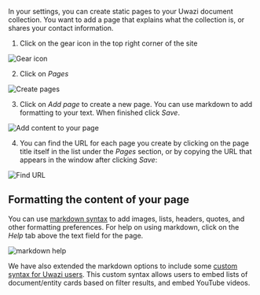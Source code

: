 In your settings, you can create static pages to your Uwazi document collection. You want to add a page that explains what the collection is, or shares your contact information. 

1. Click on the gear icon in the top right corner of the site

![Gear icon](http://www.uwazi.io/wp-content/uploads/2017/04/gear-icon.png)

2. Click on _Pages_

![Create pages](http://www.uwazi.io/wp-content/uploads/2017/04/pages.png)

3. Click on _Add page_ to create a new page. You can use markdown to add formatting to your text. When finished click _Save_.

![Add content to your page](http://www.uwazi.io/wp-content/uploads/2017/04/create-page.png)

4. You can find the URL for each page you create by clicking on the page title itself in the list under the _Pages_ section, or by copying the URL that appears in the window after clicking _Save_:

![Find URL](http://www.uwazi.io/wp-content/uploads/2017/04/page-URL.png)

## Formatting the content of your page

You can use [markdown syntax](https://guides.github.com/features/mastering-markdown/) to add images, lists, headers, quotes, and other formatting preferences. For help on using markdown, click on the _Help_ tab above the text field for the page. 

![markdown help](http://www.uwazi.io/wp-content/uploads/2017/05/markdown-help-pages.png)

We have also extended the markdown options to include some [custom syntax for Uwazi users](https://github.com/huridocs/uwazi/wiki/Custom-Syntax). This custom syntax allows users to embed lists of document/entity cards based on filter results, and embed YouTube videos. 